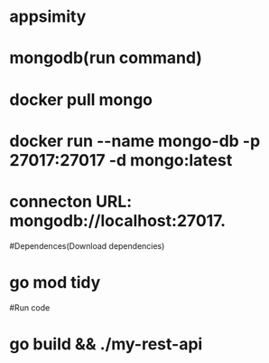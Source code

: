# appsimity

# mongodb(run command)
# docker pull mongo
# docker run --name mongo-db -p 27017:27017 -d mongo:latest
# connecton URL:  mongodb://localhost:27017.


#Dependences(Download dependencies)
# go mod tidy


#Run code
# go build && ./my-rest-api
